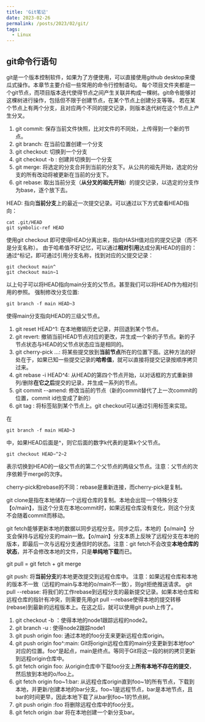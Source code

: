 ```yaml
---
title: 'Git笔记'
date: 2023-02-26
permalink: /posts/2023/02/git/
tags:
  - Linux
---
```


## git命令行语句

git是一个版本控制软件，如果为了方便使用，可以直接使用github desktop来傻瓜式操作。本章节主要介绍一些常用的命令行控制语句。
每个项目文件夹都是一个git节点，而项目版本迭代使得节点之间产生关联并构成一棵树。git命令能够对这棵树进行操作，包括但不限于创建节点，在某个节点上创建分支等等。
若在某个节点上有两个分支，且对应两个不同的提交记录，则版本迭代树在这个节点上产生分叉。

1. git commit: 保存当前文件快照，比对文件的不同处，上传得到一个新的节点。
2. git branch: 在当前位置创建一个分支
3. git checkout: 切换到一个分支
4. git checkout -b <brunchName> <position>: 创建并切换到一个分支
5. git merge: 将选定的分支合并到当前的分支下。从公共的祖先开始，选定的分支的所有改动将被更新在当前的分支下。
6. git rebase: 取出当前分支（**从分叉的祖先开始**）的提交记录，以选定的分支作为base，逐个放下去。

HEAD: 指向**当前分支**上的最近一次提交记录。可以通过以下方式查看HEAD指向：
```
cat .git/HEAD
git symbolic-ref HEAD
```
使用git checkout <HASH>即可使得HEAD分离出来，指向HASH值对应的提交记录（而不是分支名称）。
由于哈希值不好记忆，可以通过**相对引用**达成分离HEAD的目的：通过^标记，即可通过引用分支名称，找到对应的父提交记录：
```
git checkout main^
git checkout main~1
```
以上句子可以将HEAD指向main分支的父节点。甚至我们可以将HEAD作为相对引用的参照。
强制修改分支位置:
```
git branch -f main HEAD~3
```
使得main分支指向HEAD的三级父节点。

1. git reset HEAD^1: 在本地撤销历史记录，并回退到某个节点。
2. git revert: 撤销当前HEAD节点对应的更改，并生成一个新的子节点。新的子节点状态与HEAD的父节点状态应当是相同的。
3. git cherry-pick <Hash1> <Hash2> ...: 将某些提交放到**当前节点**所在的位置下面。这种方法的好处在于，如果已知一些提交记录的**哈希值**，就可以直接将提交记录按顺序拷贝过来。
4. git rebase -i HEAD^4: 从HEAD的第四个节点开始，以对话框的方式重新排列/删除**在它之后**提交的记录，并生成一系列的节点。
5. git commit --amend: 修改当前的节点（新的commit替代了上一次commit的位置，commit id也变成了新的）
6. git tag <label1> <node1>: 将标签贴到某个节点上。git checkout可以通过引用标签来实现。

在
```
git branch -f main HEAD~3
```
中，如果HEAD后面是^，则它后面的数字k代表的是第k个父节点。
```
git checkout HEAD~^2~2
```
表示切换到HEAD的一级父节点的第二个父节点的两级父节点。注意：父节点的次序依赖于merge的次序。

cherry-pick和rebase的不同：rebase是重新连接，而cherry-pick是复制。

git clone是指在本地储存一个远程仓库的复制。本地会出现一个特殊分支【o/main】，当这个分支在本地commit时，如果远程仓库没有变化，则这个分支不会随着commit而移动。

git fetch能够更新本地的数据以同步远程分支。同步之后，本地的【o/main】分支会保持与远程分支的main一致。【o/main】分支本质上反映了远程分支在本地的版本，即最后一次与远程分支通信时的状态。注意：git fetch不会改变**本地仓库的状态**，并不会修改本地的文件，只是**单纯地下载**而已。

git pull = git fetch + git merge

git push: 将**当前分支**的本地更改提交到远程仓库中。
注意：如果远程仓库和本地的版本不一致（远程的main与本地的o/main不一致），则git拒绝推送请求。
git pull --rebase: 将我们的工作rebase到远程分支的最新提交记录。如果本地仓库和远程仓库的指针有冲突，则需要先用git pull --rebase使得本地的提交转移(rebase)到最新的远程版本上。在这之后，就可以使用git push上传了。

1. git checkout -b <node1> <node2>：使得本地的node1跟踪远程的node2。
2. git branch -u <node1> <node2>: 使得node2跟踪node1
3. git push origin foo: 通过本地的foo分支来更新远程仓库origin。
4. git push origin foo^:main: Git将origin远程仓库的main分支更新到本地foo^对应的位置。foo^是起点，main是终点。等同于Git将这一段的树的拷贝更新到远程origin仓库中。
5. git fetch origin foo: 从origin仓库中下载foo分支上**所有本地不存在的提交**，然后放到本地的o/foo上。
6. git fetch origin foo~1:bar: 从远程仓库origin直到foo~1的所有节点，下载到本地，并更新/创建本地的bar分支。foo~1是远程节点，bar是本地节点，且bar的时间更早，因此本地下载了从bar到foo~1的节点树。
7. git push origin :foo 将删除远程仓库中的foo分支。
8. git fetch origin :bar 将在本地创建一个新分支bar。